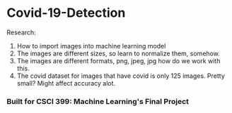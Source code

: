 # Covid-19-Detection

Research:

1. How to import images into machine learning model
2. The images are different sizes, so learn to normalize them, somehow.
3. The images are different formats, png, jpeg, jpg how do we work with this.
4. The covid dataset for images that have covid is only 125 images. Pretty small? Might affect accuracy alot.

<h3> Built for CSCI 399: Machine Learning's Final Project </h3>
